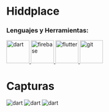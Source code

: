 # Hiddplace

<h3 align="left">Lenguajes y Herramientas:</h3>
<p align="left"> <a href="https://dart.dev" target="_blank" rel="noreferrer"> <img src="https://www.vectorlogo.zone/logos/dartlang/dartlang-icon.svg" alt="dart" width="60" height="60"/> </a> <a href="https://firebase.google.com/" target="_blank" rel="noreferrer"> <img src="https://www.vectorlogo.zone/logos/firebase/firebase-icon.svg" alt="firebase" width="60" height="60"/> </a> <a href="https://flutter.dev" target="_blank" rel="noreferrer"> <img src="https://www.vectorlogo.zone/logos/flutterio/flutterio-icon.svg" alt="flutter" width="60" height="60"/> </a> <a href="https://git-scm.com/" target="_blank" rel="noreferrer"> <img src="https://www.vectorlogo.zone/logos/git-scm/git-scm-icon.svg" alt="git" width="60" height="60"/> </a> </p>
<h1>Capturas</h1>
<div>
<img src="https://uc80def61d99f2bc58f9fae7c5b5.previews.dropboxusercontent.com/p/thumb/ABxZOdrH_EaV2nauqRocTAICUQS0qRMJvm2nFXhIqSjN9papb78ct--hTKlfBbdnYPAQRYcOvJdtBOS6XXcZk4y0uzWfz6CeSQhetQVAy1WJRzMS7J43ynElCq3H3-JysS6LuOdzM3dPA_nDLrqQj1WPWOkbh_L5w44D6O0LvlB_k60HW8Tpj2po4o3Cqal3qvS7ynf-S66hnxalMHBYSGdLUiRdcYbXkZqhPFiQ123hXc_b6oDp8VP1n_6sFNH1vdKHP6Xiebrnyr0DI51CDpR7LullINvL1f_z23tr18NSQEaXVBK7fTdcEuU_iVi_kkTCuD4QJuKqwXxy4S9ziO2XXTr2a63oiGUBpwed6JfiwHcRMeYEYlngLK6zMZow6vUEgt0xYxmhoC7_sxV-RjMvfMI5iSFsAzbC6rBKC3FIPQ/p.png" alt="dart" />
<img src="https://uc260ff2e2195f2915f95d8a9c4f.previews.dropboxusercontent.com/p/thumb/ABzqjvTOrDJWkBfXbYPYwY73WlatQQSeLtMrhhPiloO8Wu6bp9TUYKfOjfjTjaQoxHfU9cYbKnAggYPnzwz25DOWNrtn-0wpCG7gI4oTysDVZ8Va84O5dvSaVP9slEBDiPqf9BSKahhXeaKlYR6gY2pcdAbAVx_qJFJcARjLVJKPtCjXlQV2No4TRQ5WT6nAfmlTPepzsZqbCHNYbJvAM5Kt_3gjLj_QUMUMB9ZUevvTY5BESJRpRkBFFObAFUDd1ncde1v25gLZeKmyn4aQ1Gya3AY_yHksV-gOvoVRmvxaNJIzi9kDvi3ADn-6iLV1YM-hHhrF9647y3ZKUnmGlRIM9kFPvarS-4hKC8n4-pbPfE2urzyLa6mVzZQKGB2DUGibKczInmzKg4R3Fn16UvgQmEvGqiZXn7ihuvqJrKECwQ/p.png" alt="dart" />
<img src="https://uc83f6c6bcaf32763c6f59874d15.previews.dropboxusercontent.com/p/thumb/ABwY0wQvnwQpTZB0tHyEpG_DHuS2SWPJdw9NxPSkQN8EVQzZhO0en8r4Yg2S1C0jT2O0H3U6bTuc9OXzL94kxzBr9eMG3MPBBXaItdX0CD_fwhNnBS8JV5n8DRjIICr7BnJuDlnqD92k3nUDAz9GyQ8AV9WTEtTeUCCsYUnG04cjUJgjLMg8lGqcWnxFEGM3sCrAFUwqwMi8Jo__36fCVFgqAaJSVNlUASl-0IrH8TgFK0KhYsyi_9Y8TuBqVc8D6LkNKOhxIHAYl14y8ZkHGRGfjNhVKX0mCu_Dqu2C1JicWvw49fPgnwH5wbBoLWKJHYsjI4LZrr-umQLJ77W5LjfJ3Mm37-3zLcBeMx91osbKlOd52qd8a5omHaIm1OG0p-UhIlKYjOo4p-0HBC4w0L51VFEDVRpYCoxgycR9FgXf0A/p.png" alt="dart" />
</div>